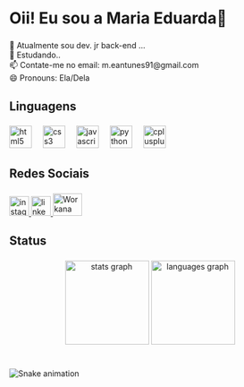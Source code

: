 <h1 align="left">Oii! Eu sou a Maria Eduarda👋</h1>

###

<p align="left">🔭 Atualmente sou dev. jr back-end ...<br>🌱 Estudando.. <br>📫 Contate-me no email: m.eantunes91@gmail.com <br>😄 Pronouns: Ela/Dela</p>

###

<h2 align="left">Linguagens</h2>

###

<div align="left">
  <img src="https://cdn.jsdelivr.net/gh/devicons/devicon/icons/html5/html5-original.svg" height="40" alt="html5 logo"  />
  <img width="12" />
  <img src="https://cdn.jsdelivr.net/gh/devicons/devicon/icons/css3/css3-original.svg" height="40" alt="css3 logo"  />
  <img width="12" />
  <img src="https://cdn.jsdelivr.net/gh/devicons/devicon/icons/javascript/javascript-original.svg" height="40" alt="javascript logo"  />
  <img width="12" />
  <img src="https://cdn.jsdelivr.net/gh/devicons/devicon@latest/icons/python/python-original.svg" height="40" alt="python logo" />
  <img width="12" />
    <img src="https://cdn.jsdelivr.net/gh/devicons/devicon/icons/cplusplus/cplusplus-original.svg" height="40" alt="cplusplus logo"  />
</div>


</div>

###

<h2 align="left">Redes Sociais</h2>

###

  <a href="https://www.instagram.com/mee_marys/" target="_blank">
      <img src= "https://upload.wikimedia.org/wikipedia/commons/a/a5/Instagram_icon.png" height="35" alt="instagram logo"  />
  </a>
  <a href="https://www.linkedin.com/in/maria-eduarda-a-r152025" target="_blank">
     <img src="https://upload.wikimedia.org/wikipedia/commons/8/81/LinkedIn_icon.svg" height="35" alt="linkedin logo"  />
  </a>
  <a href="https://scontent.fbsb11-1.fna.fbcdn.net/v/t39.30808-1/274069155_2416648075143713_7011764393994891223_n.jpg?stp=dst-jpg_s200x200_tt6&_nc_cat=102&ccb=1-7&_nc_sid=f907e8&_nc_ohc=ZO4Yaa9H4hgQ7kNvwHHQZIa&_nc_oc=AdnQkQpse1aKJB4Hg50ge1byKGD3eencyrjdXQ8kFHHQoBktckhMBFq1iP415ifwe24kYjUUpBS6yqQKY-hrwEzl&_nc_zt=24&_nc_ht=scontent.fbsb11-1.fna&_nc_gid=8jxS9LcsjYOSD8st1O6xBg&oh=00_AfK12hQ17LNZdfRqoY-3znc30mGhovV5w4zWgVL9bVAQRA&oe=6830E81F" target="_blank">
    <img src="https://encrypted-tbn0.gstatic.com/images?q=tbn:ANd9GcQ9_j-d4nNbz3-Qr7VV1Xt7TJ3J1tXp6LghUg&s" width="52" height="40" alt="Workana logo"  />
  </a>
</div>

###

<h2 align="left">Status</h2>

###



<div align="center">
  <img src="https://github-readme-stats.vercel.app/api?username=Mary-Eduarda&hide_title=false&hide_rank=false&show_icons=true&include_all_commits=true&count_private=true&disable_animations=false&theme=dracula&locale=en&hide_border=false" height="150" alt="stats graph"  />
  <img src="https://github-readme-stats.vercel.app/api/top-langs?username=Mary-Eduarda&locale=en&hide_title=false&layout=compact&card_width=320&langs_count=6&theme=dracula&hide_border=false" height="150" alt="languages graph"  />
</div>



###

<div align="left">
</div>

###

<div align="left">
</div>

###

<br clear="both">

<img src="https://raw.githubusercontent.com/Mary-Eduarda/output/snake.svg" alt="Snake animation" />


###

